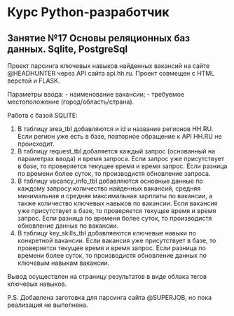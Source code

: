 # Курс Python-разработчик
## Занятие №17 Основы реляционных баз данных. Sqlite, PostgreSql

Проект парсинга ключевых навыков найденных вакансий на сайте @HEADHUNTER через API сайта api.hh.ru. 
Проект совмещен с HTML верстой и FLASK.

Параметры ввода:
	- наименование вакансии;
	- требуемое местоположение (город/область/страна).
	
Работа с базой SQLITE:
1. В таблицу area_tbl добавляются и id и название регионов HH.RU. Если регион уже есть в базе, повторное обращение к API HH.RU не происходит.
2. В таблицу request_tbl добаляется каждый запрос (основанный на параметрах ввода) и время запроса. Если запрос уже присутствует в базе, то 
проверяется текущее время и время запрос. Если разница по времени более суток, то производистя обновление запроса.
3. В таблицу vacancy_info_tbl добавляются основные данные по каждому запросу:количество найденных вакансий, средняя минимальная и средняя
максимальная зарплаты по вакансии, а также количество ключевых навыков по вакансии. Если вакансия уже присутствует в базе, то 
проверяется текущее время и время запрос. Если разница по времени более суток, то производистя обновление данных по вакансии.
4. В таблицу key_skills_tbl добавляеются ключевые навыки по конкретной вакансии. Если вакансия уже присутствует в базе, то 
проверяется текущее время и время запрос. Если разница по времени более суток, то производистя обновление данных по ключевым навыкам вакансии.

Вывод осуществлен на страницу результатов в виде облака тегов ключевых навыков.

P.S. Добавлена заготовка для парсинга сайта @SUPERJOB, но пока реализация не выполнена.
